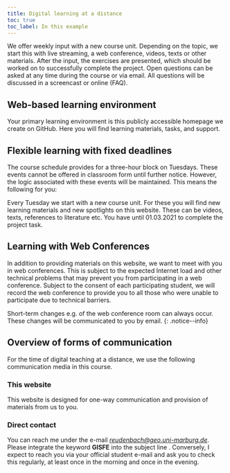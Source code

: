 ```yaml
---
title: Digital learning at a distance
toc: true
toc_label: In this example
---
```


We offer weekly input with a new course unit. Depending on the topic, we start this with live streaming, a web conference, videos, texts or other materials. After the input, the exercises are presented, which should be worked on to successfully complete the project. Open questions can be asked at any time during the course or via email. All questions will be discussed in a screencast or online (FAQ). 
<!--more-->

## Web-based learning environment

Your primary learning environment is this publicly accessible homepage we create on GitHub. Here you will find learning materials, tasks, and support.

## Flexible learning with fixed deadlines
The course schedule provides for a three-hour block on Tuesdays. These events cannot be offered in classroom form until further notice. However, the logic associated with these events will be maintained. This means the following for you:

Every Tuesday we start with a new course unit. For these you will find new learning materials and new spotlights on this website. These can be videos, texts, references to literature etc. You have until 01.03.2021 to complete the project task.


## Learning with Web Conferences
In addition to providing materials on this website, we want to meet with you in web conferences. This is subject to the expected Internet load and other technical problems that may prevent you from participating in a web conference. Subject to the consent of each participating student, we will record the web conference to provide you to all those who were unable to participate due to technical barriers.

Short-term changes e.g. of the web conference room can always occur. These changes will be communicated to you by email.
{: .notice--info}


## Overview of forms of communication

For the time of digital teaching at a distance, we use the following communication media in this course.

### This website
This website is designed for one-way communication and provision of materials from us to you.


### Direct contact
You can reach me under the e-mail *reudenbach@geo.uni-marburg.de*. Please integrate the keyword **GISFE** into the subject line  . Conversely, I expect to reach you via your official student e-mail and ask you to check this regularly, at least once in the morning and once in the evening.


